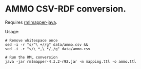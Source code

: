 # AMMO CSV-RDF conversion.

Requires [rmlmapper-java](https://github.com/RMLio/rmlmapper-java).

Usage:

```
# Remove whitespace once
sed -i -r "s/^\ +//g" data/ammo.csv &&
sed -i -r "s/\ *,\ */,/g" data/ammo.csv

# Run the RML conversion
java -jar rmlmapper-4.3.2-r92.jar -m mapping.ttl -o ammo.ttl
```
